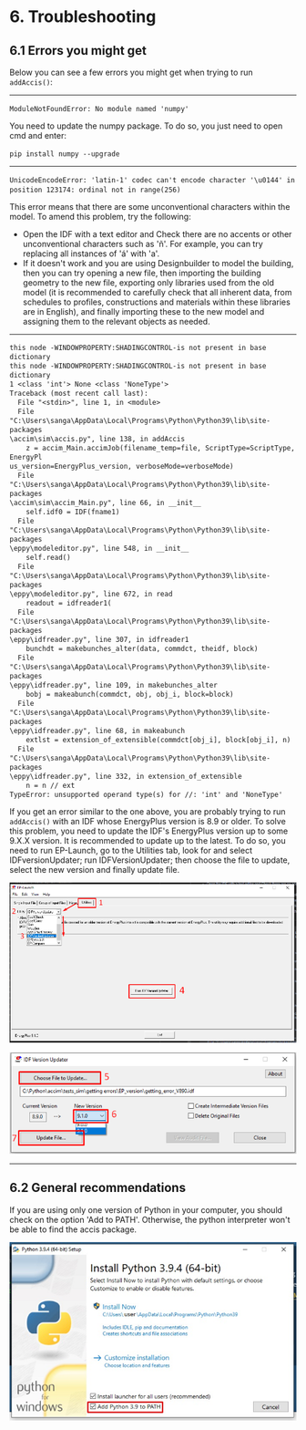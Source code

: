 # 6. Troubleshooting
## 6.1 Errors you might get
Below you can see a few errors you might get when trying to run `addAccis()`:

________________________
`ModuleNotFoundError: No module named 'numpy'
`

You need to update the numpy package. To do so, you just need to open cmd and enter:

`pip install numpy --upgrade`

________________________

`UnicodeEncodeError: 'latin-1' codec can't encode character '\u0144' in position
 123174: ordinal not in range(256)
`

This error means that there are some unconventional characters within the model. To amend this problem, try the following:

- Open the IDF with a text editor and Check there are no accents or other unconventional characters such as 'ñ'. For example, you can try replacing all instances of 'á' with 'a'.
- If it doesn't work and you are using Designbuilder to model the building, then you can try opening a new file, then importing the building geometry to the new file, exporting only libraries used from the old model  (it is recommended to carefully check that all inherent data, from schedules to profiles, constructions and materials within these libraries are in English), and finally importing these to the new model and assigning them to the relevant objects as needed.

________________________

```
this node -WINDOWPROPERTY:SHADINGCONTROL-is not present in base dictionary
this node -WINDOWPROPERTY:SHADINGCONTROL-is not present in base dictionary
1 <class 'int'> None <class 'NoneType'>
Traceback (most recent call last):
  File "<stdin>", line 1, in <module>
  File "C:\Users\sanga\AppData\Local\Programs\Python\Python39\lib\site-packages
\accim\sim\accis.py", line 138, in addAccis
    z = accim_Main.accimJob(filename_temp=file, ScriptType=ScriptType, EnergyPl
us_version=EnergyPlus_version, verboseMode=verboseMode)
  File "C:\Users\sanga\AppData\Local\Programs\Python\Python39\lib\site-packages
\accim\sim\accim_Main.py", line 66, in __init__
    self.idf0 = IDF(fname1)
  File "C:\Users\sanga\AppData\Local\Programs\Python\Python39\lib\site-packages
\eppy\modeleditor.py", line 548, in __init__
    self.read()
  File "C:\Users\sanga\AppData\Local\Programs\Python\Python39\lib\site-packages
\eppy\modeleditor.py", line 672, in read
    readout = idfreader1(
  File "C:\Users\sanga\AppData\Local\Programs\Python\Python39\lib\site-packages
\eppy\idfreader.py", line 307, in idfreader1
    bunchdt = makebunches_alter(data, commdct, theidf, block)
  File "C:\Users\sanga\AppData\Local\Programs\Python\Python39\lib\site-packages
\eppy\idfreader.py", line 109, in makebunches_alter
    bobj = makeabunch(commdct, obj, obj_i, block=block)
  File "C:\Users\sanga\AppData\Local\Programs\Python\Python39\lib\site-packages
\eppy\idfreader.py", line 68, in makeabunch
    extlst = extension_of_extensible(commdct[obj_i], block[obj_i], n)
  File "C:\Users\sanga\AppData\Local\Programs\Python\Python39\lib\site-packages
\eppy\idfreader.py", line 332, in extension_of_extensible
    n = n // ext
TypeError: unsupported operand type(s) for //: 'int' and 'NoneType'
```

If you get an error similar to the one above, you are probably trying to run `addAccis()` with an IDF whose EnergyPlus version is 8.9 or older. To solve this problem, you need to update the IDF's EnergyPlus version up to some 9.X.X version. It is recommended to update up to the latest. To do so, you need to run EP-Launch, go to the Utilities tab, look for and select IDFversionUpdater; run IDFVersionUpdater; then choose the file to update, select the new version and finally update file.

![Troubleshooting_IDFversion_01](images/accim_troubleshooting_02_idf_version.png)

![Troubleshooting_IDFversion_02](images/accim_troubleshooting_03_idf_version.png)

________________________

## 6.2 General recommendations

If you are using only one version of Python in your computer, you should check on the option 'Add to PATH'. Otherwise, the python interpreter won't be able to find the accis package.

![Troubleshooting_Path](images/accim_troubleshooting_01_path.jpg)
